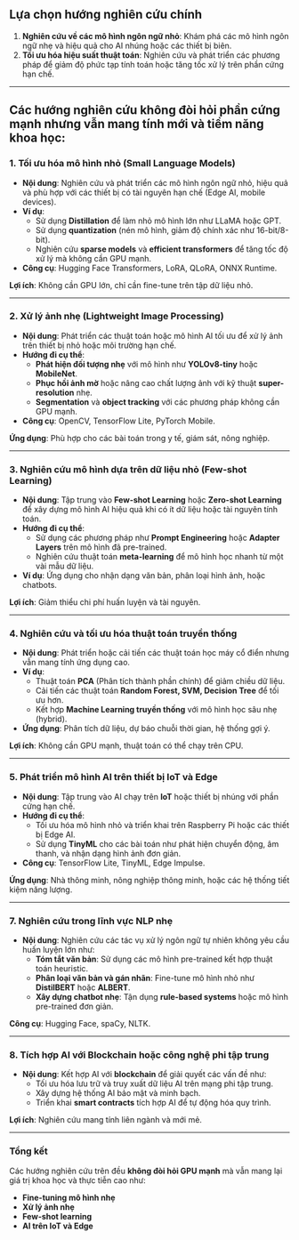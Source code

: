 ## Lựa chọn hướng nghiên cứu chính
1. **Nghiên cứu về các mô hình ngôn ngữ nhỏ**: Khám phá các mô hình ngôn ngữ nhẹ và hiệu quả cho AI nhúng hoặc các thiết bị biên.
2. **Tối ưu hóa hiệu suất thuật toán**: Nghiên cứu và phát triển các phương pháp để giảm độ phức tạp tính toán hoặc tăng tốc xử lý trên phần cứng hạn chế.

---

## Các hướng nghiên cứu **không đòi hỏi phần cứng mạnh** nhưng vẫn mang tính mới và tiềm năng khoa học:

### **1. Tối ưu hóa mô hình nhỏ (Small Language Models)**
- **Nội dung**: Nghiên cứu và phát triển các mô hình ngôn ngữ nhỏ, hiệu quả và phù hợp với các thiết bị có tài nguyên hạn chế (Edge AI, mobile devices).
- **Ví dụ**:  
  - Sử dụng **Distillation** để làm nhỏ mô hình lớn như LLaMA hoặc GPT.  
  - Sử dụng **quantization** (nén mô hình, giảm độ chính xác như 16-bit/8-bit).  
  - Nghiên cứu **sparse models** và **efficient transformers** để tăng tốc độ xử lý mà không cần GPU mạnh.  
- **Công cụ**: Hugging Face Transformers, LoRA, QLoRA, ONNX Runtime.  

**Lợi ích**: Không cần GPU lớn, chỉ cần fine-tune trên tập dữ liệu nhỏ.

---

### **2. Xử lý ảnh nhẹ (Lightweight Image Processing)**
- **Nội dung**: Phát triển các thuật toán hoặc mô hình AI tối ưu để xử lý ảnh trên thiết bị nhỏ hoặc môi trường hạn chế.  
- **Hướng đi cụ thể**:  
  - **Phát hiện đối tượng nhẹ** với mô hình như **YOLOv8-tiny** hoặc **MobileNet**.  
  - **Phục hồi ảnh mờ** hoặc nâng cao chất lượng ảnh với kỹ thuật **super-resolution** nhẹ.  
  - **Segmentation** và **object tracking** với các phương pháp không cần GPU mạnh.  
- **Công cụ**: OpenCV, TensorFlow Lite, PyTorch Mobile.  

**Ứng dụng**: Phù hợp cho các bài toán trong y tế, giám sát, nông nghiệp.

---

### **3. Nghiên cứu mô hình dựa trên dữ liệu nhỏ (Few-shot Learning)**
- **Nội dung**: Tập trung vào **Few-shot Learning** hoặc **Zero-shot Learning** để xây dựng mô hình AI hiệu quả khi có ít dữ liệu hoặc tài nguyên tính toán.  
- **Hướng đi cụ thể**:  
  - Sử dụng các phương pháp như **Prompt Engineering** hoặc **Adapter Layers** trên mô hình đã pre-trained.  
  - Nghiên cứu thuật toán **meta-learning** để mô hình học nhanh từ một vài mẫu dữ liệu.  
- **Ví dụ**: Ứng dụng cho nhận dạng văn bản, phân loại hình ảnh, hoặc chatbots.

**Lợi ích**: Giảm thiểu chi phí huấn luyện và tài nguyên.

---

### **4. Nghiên cứu và tối ưu hóa thuật toán truyền thống**
- **Nội dung**: Phát triển hoặc cải tiến các thuật toán học máy cổ điển nhưng vẫn mang tính ứng dụng cao.  
- **Ví dụ**:  
  - Thuật toán **PCA** (Phân tích thành phần chính) để giảm chiều dữ liệu.  
  - Cải tiến các thuật toán **Random Forest, SVM, Decision Tree** để tối ưu hơn.  
  - Kết hợp **Machine Learning truyền thống** với mô hình học sâu nhẹ (hybrid).  
- **Ứng dụng**: Phân tích dữ liệu, dự báo chuỗi thời gian, hệ thống gợi ý.

**Lợi ích**: Không cần GPU mạnh, thuật toán có thể chạy trên CPU.

---

### **5. Phát triển mô hình AI trên thiết bị IoT và Edge**
- **Nội dung**: Tập trung vào AI chạy trên **IoT** hoặc thiết bị nhúng với phần cứng hạn chế.  
- **Hướng đi cụ thể**:  
  - Tối ưu hóa mô hình nhỏ và triển khai trên Raspberry Pi hoặc các thiết bị Edge AI.  
  - Sử dụng **TinyML** cho các bài toán như phát hiện chuyển động, âm thanh, và nhận dạng hình ảnh đơn giản.  
- **Công cụ**: TensorFlow Lite, TinyML, Edge Impulse.

**Ứng dụng**: Nhà thông minh, nông nghiệp thông minh, hoặc các hệ thống tiết kiệm năng lượng.

---

### **7. Nghiên cứu trong lĩnh vực NLP nhẹ**
- **Nội dung**: Nghiên cứu các tác vụ xử lý ngôn ngữ tự nhiên không yêu cầu huấn luyện lớn như:  
  - **Tóm tắt văn bản**: Sử dụng các mô hình pre-trained kết hợp thuật toán heuristic.  
  - **Phân loại văn bản và gán nhãn**: Fine-tune mô hình nhỏ như **DistilBERT** hoặc **ALBERT**.  
  - **Xây dựng chatbot nhẹ**: Tận dụng **rule-based systems** hoặc mô hình pre-trained đơn giản.

**Công cụ**: Hugging Face, spaCy, NLTK.

---

### **8. Tích hợp AI với Blockchain hoặc công nghệ phi tập trung**
- **Nội dung**: Kết hợp AI với **blockchain** để giải quyết các vấn đề như:  
  - Tối ưu hóa lưu trữ và truy xuất dữ liệu AI trên mạng phi tập trung.  
  - Xây dựng hệ thống AI bảo mật và minh bạch.  
  - Triển khai **smart contracts** tích hợp AI để tự động hóa quy trình.  

**Lợi ích**: Nghiên cứu mang tính liên ngành và mới mẻ.

---

### **Tổng kết**
Các hướng nghiên cứu trên đều **không đòi hỏi GPU mạnh** mà vẫn mang lại giá trị khoa học và thực tiễn cao như:  
- **Fine-tuning mô hình nhẹ**  
- **Xử lý ảnh nhẹ**  
- **Few-shot learning**  
- **AI trên IoT và Edge**  
